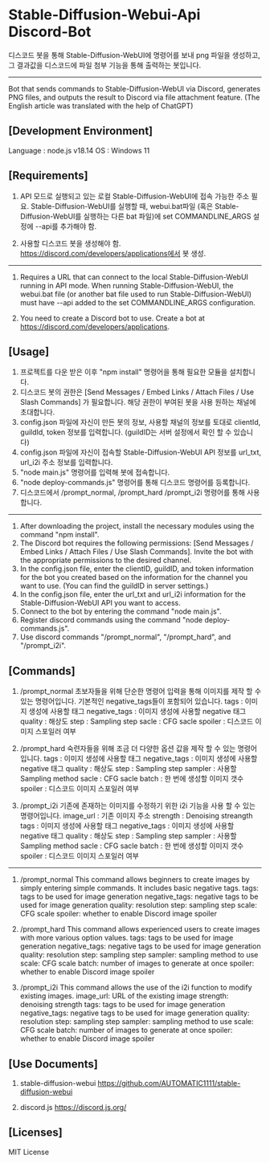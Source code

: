 
# Stable-Diffusion-Webui-Api Discord-Bot

디스코드 봇을 통해 Stable-Diffusion-WebUI에 명령어를 보내 png 파일을 생성하고, 그 결과값을 디스코드에 파일 첨부 기능을 통해 출력하는 봇입니다.

---

Bot that sends commands to Stable-Diffusion-WebUI via Discord, generates PNG files, and outputs the result to Discord via file attachment feature.
(The English article was translated with the help of ChatGPT)

  

## [Development Environment]

Language : node.js v18.14
OS : Windows 11

## [Requirements]
1. API 모드로 실행되고 있는 로컬 Stable-Diffusion-WebUI에 접속 가능한 주소 필요.
Stable-Diffusion-WebUI를 실행할 때, webui.bat파일 (혹은 Stable-Diffusion-WebUI를 실행하는 다른 bat 파일)에 set COMMANDLINE_ARGS 설정에 --api를 추가해야 함.

2. 사용할 디스코드 봇을 생성해야 함.
https://discord.com/developers/applications에서 봇 생성.

---

1. Requires a URL that can connect to the local Stable-Diffusion-WebUI running in API mode.
When running Stable-Diffusion-WebUI, the webui.bat file (or another bat file used to run Stable-Diffusion-WebUI) must have --api added to the set COMMANDLINE_ARGS configuration.

2. You need to create a Discord bot to use.
Create a bot at https://discord.com/developers/applications.


## [Usage]

1. 프로젝트를 다운 받은 이후 "npm install" 명령어을 통해 필요한 모듈을 설치합니다.
2. 디스코드 봇의 권한은 [Send Messages / Embed Links / Attach Files / Use Slash Commands] 가 필요합니다. 해당 권한이 부여된 봇을 사용 원하는 채널에 초대합니다.
3. config.json 파일에 자신이 만든 봇의 정보, 사용할 채널의 정보를 토대로 clientId, guildId, token 정보를 입력합니다. (guildID는 서버 설정에서 확인 할 수 있습니다)
4. config.json 파일에 자신이 접속할 Stable-Diffusion-WebUI API 정보를 url_txt, url_i2i 주소 정보를 입력합니다.
5. "node main.js" 명령어를 입력해 봇에 접속합니다.
6. "node deploy-commands.js" 명령어를 통해 디스코드 명령어를 등록합니다.
7. 디스코드에서 /prompt_normal, /prompt_hard /prompt_i2i 명령어를 통해 사용합니다.

---

1. After downloading the project, install the necessary modules using the command "npm install".
2. The Discord bot requires the following permissions: [Send Messages / Embed Links / Attach Files / Use Slash Commands]. Invite the bot with the appropriate permissions to the desired channel.
3. In the config.json file, enter the clientID, guildID, and token information for the bot you created based on the information for the channel you want to use. (You can find the guildID in server settings.)
4. In the config.json file, enter the url_txt and url_i2i information for the Stable-Diffusion-WebUI API you want to access.
5. Connect to the bot by entering the command "node main.js".
6. Register discord commands using the command "node deploy-commands.js".
7. Use discord commands "/prompt_normal", "/prompt_hard", and "/prompt_i2i".


## [Commands]

1. /prompt_normal 
초보자들을 위해 단순한 명령어 입력을 통해 이미지를 제작 할 수 있는 명령어입니다. 기본적인 negative_tags들이 포함되어 있습니다.
tags : 이미지 생성에 사용할 태그
negative_tags : 이미지 생성에 사용할 negative 태그
quality : 해상도
step : Sampling step
sacle : CFG sacle
spoiler : 디스코드 이미지 스포일러 여부

2. /prompt_hard
숙련자들을 위해 조금 더 다양한 옵션 값을 제작 할 수 있는 명령어입니다.
tags : 이미지 생성에 사용할 태그
negative_tags : 이미지 생성에 사용할 negative 태그
quality : 해상도
step : Sampling step
sampler : 사용할 Sampling method
sacle : CFG sacle
batch : 한 번에 생성할 이미지 갯수
spoiler : 디스코드 이미지 스포일러 여부

3. /prompt_i2i
기존에 존재하는 이미지를 수정하기 위한 i2i 기능을 사용 할 수 있는 명령어입니다.
image_url : 기존 이미지 주소
strength : Denoising streangth
tags : 이미지 생성에 사용할 태그
negative_tags : 이미지 생성에 사용할 negative 태그
quality : 해상도
step : Sampling step
sampler : 사용할 Sampling method
sacle : CFG sacle
batch : 한 번에 생성할 이미지 갯수
spoiler : 디스코드 이미지 스포일러 여부

---

1. /prompt_normal
This command allows beginners to create images by simply entering simple commands. It includes basic negative tags.
tags: tags to be used for image generation
negative_tags: negative tags to be used for image generation
quality: resolution
step: sampling step
scale: CFG scale
spoiler: whether to enable Discord image spoiler

2. /prompt_hard
This command allows experienced users to create images with more various option values.
tags: tags to be used for image generation
negative_tags: negative tags to be used for image generation
quality: resolution
step: sampling step
sampler: sampling method to use
scale: CFG scale
batch: number of images to generate at once
spoiler: whether to enable Discord image spoiler

3. /prompt_i2i
This command allows the use of the i2i function to modify existing images.
image_url: URL of the existing image
strength: denoising strength
tags: tags to be used for image generation
negative_tags: negative tags to be used for image generation
quality: resolution
step: sampling step
sampler: sampling method to use
scale: CFG scale
batch: number of images to generate at once
spoiler: whether to enable Discord image spoiler
  


## [Use Documents]

1. stable-diffusion-webui
https://github.com/AUTOMATIC1111/stable-diffusion-webui

2. discord.js
https://discord.js.org/
  

## [Licenses]

MIT License